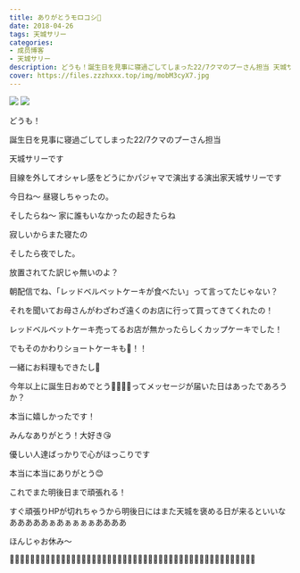 ```yaml
---
title: ありがとうモロコシ🌽
date: 2018-04-26
tags: 天城サリー
categories: 
- 成员博客
- 天城サリー
description: どうも！誕生日を見事に寝過ごしてしまった22/7クマのプーさん担当 天城サリーです目線を外してオシャレ感をどうにかパジャマで演出する演出家天城サリーです今日ね〜 昼寝しちゃったの。そしたらね〜 家に誰もい...
cover: https://files.zzzhxxx.top/img/mobM3cyX7.jpg 
---
```

![](https://files.zzzhxxx.top/img/mobM3cyX7.jpg)
![](https://files.zzzhxxx.top/img/mobhHVQxY.jpg)

どうも！




誕生日を見事に寝過ごしてしまった22/7クマのプーさん担当 




天城サリーです




目線を外してオシャレ感をどうにかパジャマで演出する演出家天城サリーです


今日ね〜 昼寝しちゃったの。




そしたらね〜 家に誰もいなかったの起きたらね




寂しいからまた寝たの




そしたら夜でした。




放置されてた訳じゃ無いのよ？




朝配信でね、「レッドベルベットケーキが食べたい」って言ってたじゃない？




それを聞いてお母さんがわざわざ遠くのお店に行って買ってきてくれたの！




レッドベルベットケーキ売ってるお店が無かったらしくカップケーキでした！




でもそのかわりショートケーキも🎂！！




一緒にお料理もできたし💝



今年以上に誕生日おめでとう🎈🎂🎁🎉ってメッセージが届いた日はあったであろうか？




本当に嬉しかったです！




みんなありがとう！大好き😘




優しい人達ばっかりで心がほっこりです




本当に本当にありがとう😊 




これでまた明後日まで頑張れる！




すぐ頑張りHPが切れちゃうから明後日にはまた天城を褒める日が来るといいなあああああぁあぁぁぁぁああああ




ほんじゃお休み〜



🔪🔪🔪🔪🔪🔪🔪🔪🔪🔪🔪🔪🔪🔪🔪🔪🔪🔪🔪🎉🔪🔪🔪🔪🔪🎈🔪🔪🔪🔪🔪🎂🔪🔪🔪🔪🔪🔪🔪🔪🔪🔪🔪🔪🔪🔪🔪🔪



